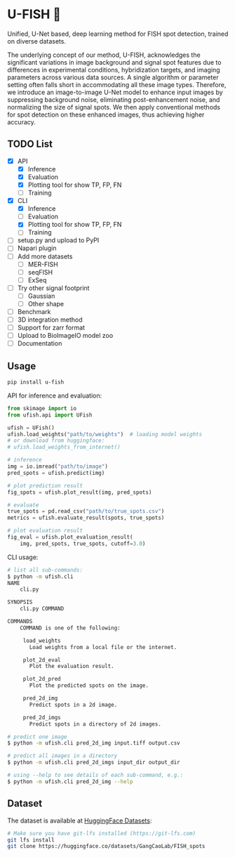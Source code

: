 # U-FISH 🎣

Unified, U-Net based, deep learning method for FISH spot detection, trained on diverse datasets.

The underlying concept of our method, U-FISH, acknowledges the significant variations in image background and signal spot features due to differences in experimental conditions, hybridization targets, and imaging parameters across various data sources. A single algorithm or parameter setting often falls short in accommodating all these image types. Therefore, we introduce an image-to-image U-Net model to enhance input images by suppressing background noise, eliminating post-enhancement noise, and normalizing the size of signal spots. We then apply conventional methods for spot detection on these enhanced images, thus achieving higher accuracy.

## TODO List

- [x] API
  + [x] Inference
  + [x] Evaluation
  + [x] Plotting tool for show TP, FP, FN
  + [ ] Training
- [x] CLI
  + [x] Inference
  + [ ] Evaluation
  + [x] Plotting tool for show TP, FP, FN
  + [ ] Training
- [ ] setup.py and upload to PyPI
- [ ] Napari plugin
- [ ] Add more datasets
    + [ ] MER-FISH
    + [ ] seqFISH
    + [ ] ExSeq
- [ ] Try other signal footprint
    + [ ] Gaussian
    + [ ] Other shape
- [ ] Benchmark
- [ ] 3D integration method
- [ ] Support for zarr format
- [ ] Upload to BioImageIO model zoo
- [ ] Documentation

## Usage

```bash
pip install u-fish
```

API for inference and evaluation:

```python
from skimage import io
from ufish.api import UFish

ufish = UFish()
ufish.load_weights("path/to/weights")  # loading model weights
# or download from huggingface:
# ufish.load_weights_from_internet()

# inference
img = io.imread("path/to/image")
pred_spots = ufish.predict(img)

# plot prediction result
fig_spots = ufish.plot_result(img, pred_spots)

# evaluate
true_spots = pd.read_csv("path/to/true_spots.csv")
metrics = ufish.evaluate_result(spots, true_spots)

# plot evaluation result
fig_eval = ufish.plot_evaluation_result(
    img, pred_spots, true_spots, cutoff=3.0)
```

CLI usage:

```bash
# list all sub-commands:
$ python -m ufish.cli
NAME
    cli.py

SYNOPSIS
    cli.py COMMAND

COMMANDS
    COMMAND is one of the following:

     load_weights
       Load weights from a local file or the internet.

     plot_2d_eval
       Plot the evaluation result.

     plot_2d_pred
       Plot the predicted spots on the image.

     pred_2d_img
       Predict spots in a 2d image.

     pred_2d_imgs
       Predict spots in a directory of 2d images.

# predict one image
$ python -m ufish.cli pred_2d_img input.tiff output.csv

# predict all images in a directory
$ python -m ufish.cli pred_2d_imgs input_dir output_dir

# using --help to see details of each sub-command, e.g.:
$ python -m ufish.cli pred_2d_img --help
```

## Dataset

The dataset is available at [HuggingFace Datasets](https://huggingface.co/datasets/GangCaoLab/FISH_spots):

```bash
# Make sure you have git-lfs installed (https://git-lfs.com)
git lfs install
git clone https://huggingface.co/datasets/GangCaoLab/FISH_spots
```
